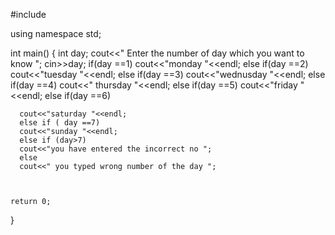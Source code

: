 <!-- # DAYS-NAME-HOW-TO-PRINT-AFTER-ENTING-NUMBERS-
HOW TO COME DAY'S NAME  AFTER ENTERING THEM DAYWISE NUMBER -->
 
#include <iostream>

using namespace std;

int main()
{
     int day;
     cout<<" Enter the number of day which you want to know ";
     cin>>day;
      if(day ==1)
      cout<<"monday "<<endl;
      else if(day ==2)
      cout<<"tuesday "<<endl; 
      else if(day ==3)
      cout<<"wednusday "<<endl; 
      else if(day ==4)
      cout<<" thursday  "<<endl; 
      else if(day ==5)
      cout<<"friday "<<endl; 
      else if(day ==6)
      
      cout<<"saturday "<<endl;
      else if ( day ==7)
      cout<<"sunday "<<endl;
      else if (day>7)
      cout<<"you have entered the incorrect no ";
      else
      cout<<" you typed wrong number of the day ";
    
      

    return 0;
}

